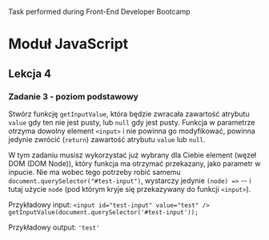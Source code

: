 Task performed during Front-End Developer Bootcamp

# Moduł JavaScript

## Lekcja 4

### Zadanie 3 - poziom podstawowy

Stwórz funkcję `getInputValue`, która będzie zwracała zawartość atrybutu `value` gdy ten nie jest pusty, lub `null` gdy jest pusty. Funkcja w parametrze otrzyma dowolny element `<input>` i nie powinna go modyfikować, powinna jedynie zwrócić (`return`) zawartość atrybutu `value` lub `null`.

W tym zadaniu musisz wykorzystać już wybrany dla Ciebie element (węzeł DOM (DOM Node)), który funkcja ma otrzymać przekazany, jako parametr w inpucie. Nie ma wobec tego potrzeby robić samemu `document.querySelector("#test-input")`, wystarczy jedynie `(node) =>` -- i tutaj użycie `node` (pod którym kryje się przekazywany do funkcji `<input>`).

Przykładowy input:
`<input id="test-input" value="test" />`
`getInputValue(document.querySelector('#test-input'));`

Przykładowy output:
`'test'`
